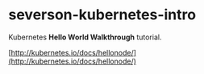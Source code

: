 # severson-kubernetes-intro

Kubernetes **Hello World Walkthrough** tutorial.

[http://kubernetes.io/docs/hellonode/](http://kubernetes.io/docs/hellonode/)
